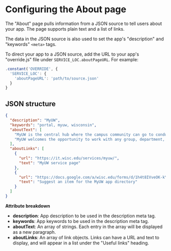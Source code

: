 # Configuring the About page

The "About" page pulls information from a JSON source to tell users about your app. The page supports plain text
and a list of links.

The data in the JSON source is also used to set the app's "description" and "keywords" `<meta>` tags. 

To direct your app to a JSON source, add the URL to your app's "override.js" file under `SERVICE_LOC.aboutPageURL`. For example:

```javascript
.constant('OVERRIDE', {
  'SERVICE_LOC': {
    'aboutPageURL': 'path/to/source.json'      
  }
}
```

## JSON structure

```json
{
  "description": "MyUW",
  "keywords": "portal, myuw, wisconsin",
  "aboutText": [
    "MyUW is the central hub where the campus community can go to conduct university business and get things done. We help UW work smarter, faster, and safer by providing a secure, personalized platform for easy navigation to services, applications, and resources. In an increasingly complex digital environment, MyUW presents a unified, modern user experience.",
    "MyUW welcomes the opportunity to work with any group, department, or division to get your information in our hub. From something as simple as providing a link to your department’s intranet, to partnering with another development team to create an application for a specific business need, MyUW can help. With over 2 million logins a month and strong campus-wide awareness, MyUW can help you reach your audiences, improve workflow, and provide ease and clarity in a complex digital environment."
  ],
  "aboutLinks": [
    {
      "url": "https://it.wisc.edu/services/myuw/",
      "text": "MyUW service page"
    },
    {
      "url": "https://docs.google.com/a/wisc.edu/forms/d/1h4t8IVveOK-kYQPuZceW9z4ZZiYepUnWD-BE4A58mnE/viewform",
      "text": "Suggest an item for the MyUW app directory"
    }
  ]
}
```

**Attribute breakdown**

- **description**: App description to be used in the description meta tag.
- **keywords**: App keywords to be used in the description meta tag.
- **aboutText**: An array of strings. Each entry in the array will be displayed as a new paragraph.
- **aboutLinks**: An array of link objects. Links can have a URL and text to display, and will appear in a list under the "Useful links" heading.
